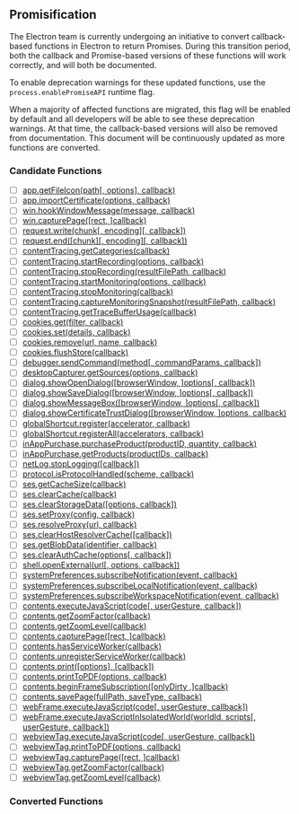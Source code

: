 ## Promisification

The Electron team is currently undergoing an initiative to convert callback-based functions in Electron to return Promises. During this transition period, both the callback and Promise-based versions of these functions will work correctly, and will both be documented.

To enable deprecation warnings for these updated functions, use the `process.enablePromiseAPI` runtime flag.

When a majority of affected functions are migrated, this flag will be enabled by default and all developers will be able to see these deprecation warnings. At that time, the callback-based versions will also be removed from documentation. This document will be continuously updated as more functions are converted.

### Candidate Functions

- [ ] [app.getFileIcon(path[, options], callback)](https://github.com/electron/electron/blob/master/docs/api/app.md#getFileIcon)
- [ ] [app.importCertificate(options, callback)](https://github.com/electron/electron/blob/master/docs/api/app.md#importCertificate)
- [ ] [win.hookWindowMessage(message, callback)](https://github.com/electron/electron/blob/master/docs/api/browser-window.md#hookWindowMessage)
- [ ] [win.capturePage([rect, ]callback)](https://github.com/electron/electron/blob/master/docs/api/browser-window.md#capturePage)
- [ ] [request.write(chunk\[, encoding\]\[, callback\])](https://github.com/electron/electron/blob/master/docs/api/client-request.md#write)
- [ ] [request.end(\[chunk\]\[, encoding\][, callback])](https://github.com/electron/electron/blob/master/docs/api/client-request.md#end)
- [ ] [contentTracing.getCategories(callback)](https://github.com/electron/electron/blob/master/docs/api/content-tracing.md#getCategories)
- [ ] [contentTracing.startRecording(options, callback)](https://github.com/electron/electron/blob/master/docs/api/content-tracing.md#startRecording)
- [ ] [contentTracing.stopRecording(resultFilePath, callback)](https://github.com/electron/electron/blob/master/docs/api/content-tracing.md#stopRecording)
- [ ] [contentTracing.startMonitoring(options, callback)](https://github.com/electron/electron/blob/master/docs/api/content-tracing.md#startMonitoring)
- [ ] [contentTracing.stopMonitoring(callback)](https://github.com/electron/electron/blob/master/docs/api/content-tracing.md#stopMonitoring)
- [ ] [contentTracing.captureMonitoringSnapshot(resultFilePath, callback)](https://github.com/electron/electron/blob/master/docs/api/content-tracing.md#captureMonitoringSnapshot)
- [ ] [contentTracing.getTraceBufferUsage(callback)](https://github.com/electron/electron/blob/master/docs/api/content-tracing.md#getTraceBufferUsage)
- [ ] [cookies.get(filter, callback)](https://github.com/electron/electron/blob/master/docs/api/cookies.md#get)
- [ ] [cookies.set(details, callback)](https://github.com/electron/electron/blob/master/docs/api/cookies.md#set)
- [ ] [cookies.remove(url, name, callback)](https://github.com/electron/electron/blob/master/docs/api/cookies.md#remove)
- [ ] [cookies.flushStore(callback)](https://github.com/electron/electron/blob/master/docs/api/cookies.md#flushStore)
- [ ] [debugger.sendCommand(method[, commandParams, callback])](https://github.com/electron/electron/blob/master/docs/api/debugger.md#sendCommand)
- [ ] [desktopCapturer.getSources(options, callback)](https://github.com/electron/electron/blob/master/docs/api/desktop-capturer.md#getSources)
- [ ] [dialog.showOpenDialog([browserWindow, ]options[, callback])](https://github.com/electron/electron/blob/master/docs/api/dialog.md#showOpenDialog)
- [ ] [dialog.showSaveDialog([browserWindow, ]options[, callback])](https://github.com/electron/electron/blob/master/docs/api/dialog.md#showSaveDialog)
- [ ] [dialog.showMessageBox([browserWindow, ]options[, callback])](https://github.com/electron/electron/blob/master/docs/api/dialog.md#showMessageBox)
- [ ] [dialog.showCertificateTrustDialog([browserWindow, ]options, callback)](https://github.com/electron/electron/blob/master/docs/api/dialog.md#showCertificateTrustDialog)
- [ ] [globalShortcut.register(accelerator, callback)](https://github.com/electron/electron/blob/master/docs/api/global-shortcut.md#register)
- [ ] [globalShortcut.registerAll(accelerators, callback)](https://github.com/electron/electron/blob/master/docs/api/global-shortcut.md#registerAll)
- [ ] [inAppPurchase.purchaseProduct(productID, quantity, callback)](https://github.com/electron/electron/blob/master/docs/api/in-app-purchase.md#purchaseProduct)
- [ ] [inAppPurchase.getProducts(productIDs, callback)](https://github.com/electron/electron/blob/master/docs/api/in-app-purchase.md#getProducts)
- [ ] [netLog.stopLogging([callback])](https://github.com/electron/electron/blob/master/docs/api/net-log.md#stopLogging)
- [ ] [protocol.isProtocolHandled(scheme, callback)](https://github.com/electron/electron/blob/master/docs/api/protocol.md#isProtocolHandled)
- [ ] [ses.getCacheSize(callback)](https://github.com/electron/electron/blob/master/docs/api/session.md#getCacheSize)
- [ ] [ses.clearCache(callback)](https://github.com/electron/electron/blob/master/docs/api/session.md#clearCache)
- [ ] [ses.clearStorageData([options, callback])](https://github.com/electron/electron/blob/master/docs/api/session.md#clearStorageData)
- [ ] [ses.setProxy(config, callback)](https://github.com/electron/electron/blob/master/docs/api/session.md#setProxy)
- [ ] [ses.resolveProxy(url, callback)](https://github.com/electron/electron/blob/master/docs/api/session.md#resolveProxy)
- [ ] [ses.clearHostResolverCache([callback])](https://github.com/electron/electron/blob/master/docs/api/session.md#clearHostResolverCache)
- [ ] [ses.getBlobData(identifier, callback)](https://github.com/electron/electron/blob/master/docs/api/session.md#getBlobData)
- [ ] [ses.clearAuthCache(options[, callback])](https://github.com/electron/electron/blob/master/docs/api/session.md#clearAuthCache)
- [ ] [shell.openExternal(url[, options, callback])](https://github.com/electron/electron/blob/master/docs/api/shell.md#openExternal)
- [ ] [systemPreferences.subscribeNotification(event, callback)](https://github.com/electron/electron/blob/master/docs/api/system-preferences.md#subscribeNotification)
- [ ] [systemPreferences.subscribeLocalNotification(event, callback)](https://github.com/electron/electron/blob/master/docs/api/system-preferences.md#subscribeLocalNotification)
- [ ] [systemPreferences.subscribeWorkspaceNotification(event, callback)](https://github.com/electron/electron/blob/master/docs/api/system-preferences.md#subscribeWorkspaceNotification)
- [ ] [contents.executeJavaScript(code[, userGesture, callback])](https://github.com/electron/electron/blob/master/docs/api/web-contents.md#executeJavaScript)
- [ ] [contents.getZoomFactor(callback)](https://github.com/electron/electron/blob/master/docs/api/web-contents.md#getZoomFactor)
- [ ] [contents.getZoomLevel(callback)](https://github.com/electron/electron/blob/master/docs/api/web-contents.md#getZoomLevel)
- [ ] [contents.capturePage([rect, ]callback)](https://github.com/electron/electron/blob/master/docs/api/web-contents.md#capturePage)
- [ ] [contents.hasServiceWorker(callback)](https://github.com/electron/electron/blob/master/docs/api/web-contents.md#hasServiceWorker)
- [ ] [contents.unregisterServiceWorker(callback)](https://github.com/electron/electron/blob/master/docs/api/web-contents.md#unregisterServiceWorker)
- [ ] [contents.print([options], [callback])](https://github.com/electron/electron/blob/master/docs/api/web-contents.md#print)
- [ ] [contents.printToPDF(options, callback)](https://github.com/electron/electron/blob/master/docs/api/web-contents.md#printToPDF)
- [ ] [contents.beginFrameSubscription([onlyDirty ,]callback)](https://github.com/electron/electron/blob/master/docs/api/web-contents.md#beginFrameSubscription)
- [ ] [contents.savePage(fullPath, saveType, callback)](https://github.com/electron/electron/blob/master/docs/api/web-contents.md#savePage)
- [ ] [webFrame.executeJavaScript(code[, userGesture, callback])](https://github.com/electron/electron/blob/master/docs/api/web-frame.md#executeJavaScript)
- [ ] [webFrame.executeJavaScriptInIsolatedWorld(worldId, scripts[, userGesture, callback])](https://github.com/electron/electron/blob/master/docs/api/web-frame.md#executeJavaScriptInIsolatedWorld)
- [ ] [webviewTag.executeJavaScript(code[, userGesture, callback])](https://github.com/electron/electron/blob/master/docs/api/webview-tag.md#executeJavaScript)
- [ ] [webviewTag.printToPDF(options, callback)](https://github.com/electron/electron/blob/master/docs/api/webview-tag.md#printToPDF)
- [ ] [webviewTag.capturePage([rect, ]callback)](https://github.com/electron/electron/blob/master/docs/api/webview-tag.md#capturePage)
- [ ] [webviewTag.getZoomFactor(callback)](https://github.com/electron/electron/blob/master/docs/api/webview-tag.md#getZoomFactor)
- [ ] [webviewTag.getZoomLevel(callback)](https://github.com/electron/electron/blob/master/docs/api/webview-tag.md#getZoomLevel)

### Converted Functions